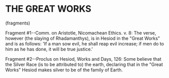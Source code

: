 # THE GREAT WORKS
(fragments)

Fragment #1--Comm. on Aristotle, Nicomachean Ethics. v. 8: The verse,
however (the slaying of Rhadamanthys), is in Hesiod in the "Great Works"
and is as follows: 'If a man sow evil, he shall reap evil increase; if
men do to him as he has done, it will be true justice.'


Fragment #2--Proclus on Hesiod, Works and Days, 126: Some believe that
the Silver Race (is to be attributed to) the earth, declaring that in
the "Great Works" Hesiod makes silver to be of the family of Earth.



